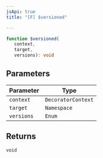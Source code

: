 ```yaml
---
jsApi: true
title: "[F] $versioned"

---
```

```ts
function $versioned(
   context, 
   target, 
   versions): void
```

## Parameters

| Parameter | Type |
| ------ | ------ |
| `context` | `DecoratorContext` |
| `target` | `Namespace` |
| `versions` | `Enum` |

## Returns

`void`
